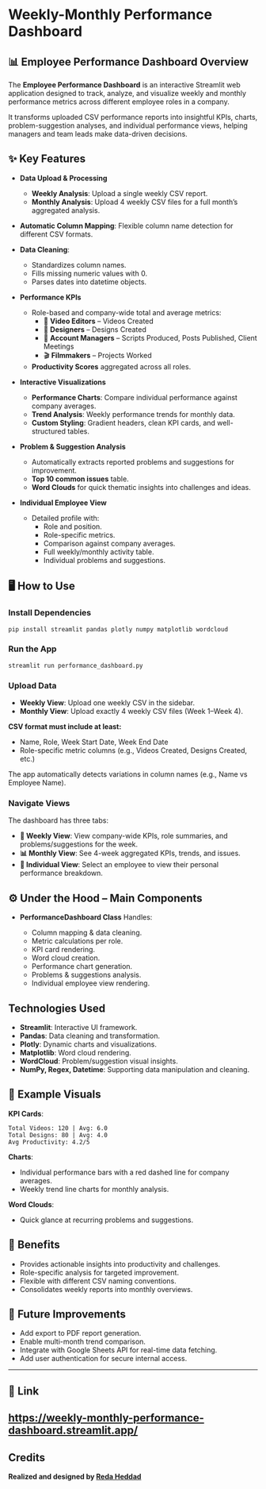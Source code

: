 
# Weekly-Monthly Performance Dashboard

## 📊 Employee Performance Dashboard Overview

The **Employee Performance Dashboard** is an interactive Streamlit web application designed to track, analyze, and visualize weekly and monthly performance metrics across different employee roles in a company.

It transforms uploaded CSV performance reports into insightful KPIs, charts, problem-suggestion analyses, and individual performance views, helping managers and team leads make data-driven decisions.

## ✨ Key Features

- **Data Upload & Processing**
  - **Weekly Analysis**: Upload a single weekly CSV report.
  - **Monthly Analysis**: Upload 4 weekly CSV files for a full month’s aggregated analysis.

- **Automatic Column Mapping**: Flexible column name detection for different CSV formats.

- **Data Cleaning**:
  - Standardizes column names.
  - Fills missing numeric values with 0.
  - Parses dates into datetime objects.

- **Performance KPIs**
  - Role-based and company-wide total and average metrics:
    - 🎥 **Video Editors** – Videos Created
    - 🎨 **Designers** – Designs Created
    - 📝 **Account Managers** – Scripts Produced, Posts Published, Client Meetings
    - 🎬 **Filmmakers** – Projects Worked
  - **Productivity Scores** aggregated across all roles.

- **Interactive Visualizations**
  - **Performance Charts**: Compare individual performance against company averages.
  - **Trend Analysis**: Weekly performance trends for monthly data.
  - **Custom Styling**: Gradient headers, clean KPI cards, and well-structured tables.

- **Problem & Suggestion Analysis**
  - Automatically extracts reported problems and suggestions for improvement.
  - **Top 10 common issues** table.
  - **Word Clouds** for quick thematic insights into challenges and ideas.

- **Individual Employee View**
  - Detailed profile with:
    - Role and position.
    - Role-specific metrics.
    - Comparison against company averages.
    - Full weekly/monthly activity table.
    - Individual problems and suggestions.

## 🖥️ How to Use

### Install Dependencies

```
pip install streamlit pandas plotly numpy matplotlib wordcloud
````

### Run the App

```
streamlit run performance_dashboard.py
```


### Upload Data

* **Weekly View**: Upload one weekly CSV in the sidebar.
* **Monthly View**: Upload exactly 4 weekly CSV files (Week 1–Week 4).

**CSV format must include at least:**

* Name, Role, Week Start Date, Week End Date
* Role-specific metric columns (e.g., Videos Created, Designs Created, etc.)

The app automatically detects variations in column names (e.g., Name vs Employee Name).

### Navigate Views

The dashboard has three tabs:

* **📅 Weekly View**: View company-wide KPIs, role summaries, and problems/suggestions for the week.
* **📊 Monthly View**: See 4-week aggregated KPIs, trends, and issues.
* **👤 Individual View**: Select an employee to view their personal performance breakdown.


## ⚙️ Under the Hood – Main Components

* **PerformanceDashboard Class** Handles:

  * Column mapping & data cleaning.
  * Metric calculations per role.
  * KPI card rendering.
  * Word cloud creation.
  * Performance chart generation.
  * Problems & suggestions analysis.
  * Individual employee view rendering.

## Technologies Used

* **Streamlit**: Interactive UI framework.
* **Pandas**: Data cleaning and transformation.
* **Plotly**: Dynamic charts and visualizations.
* **Matplotlib**: Word cloud rendering.
* **WordCloud**: Problem/suggestion visual insights.
* **NumPy, Regex, Datetime**: Supporting data manipulation and cleaning.

## 📸 Example Visuals

**KPI Cards**:

```
Total Videos: 120 | Avg: 6.0  
Total Designs: 80 | Avg: 4.0  
Avg Productivity: 4.2/5
```

**Charts**:

* Individual performance bars with a red dashed line for company averages.
* Weekly trend line charts for monthly analysis.

**Word Clouds**:

* Quick glance at recurring problems and suggestions.

## 🚀 Benefits

* Provides actionable insights into productivity and challenges.
* Role-specific analysis for targeted improvement.
* Flexible with different CSV naming conventions.
* Consolidates weekly reports into monthly overviews.

## 📌 Future Improvements

* Add export to PDF report generation.
* Enable multi-month trend comparison.
* Integrate with Google Sheets API for real-time data fetching.
* Add user authentication for secure internal access.

---

## 🔗 Link

https://weekly-monthly-performance-dashboard.streamlit.app/
---

## Credits

**Realized and designed by [Reda Heddad](#https://www.linkedin.com/in/reda-heddad-7bb686258/)**



